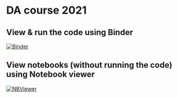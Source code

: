 
# DA course 2021

## View & run the code using Binder 


[![Binder](https://mybinder.org/badge_logo.svg)](https://mybinder.org/v2/gh/nlihin/my-binder/HEAD/?urlpath=lab)
 


## View notebooks (without running the code) using Notebook viewer
[![NBViewer](https://nbviewer.jupyter.org/static/img/nav_logo.svg)](https://nbviewer.jupyter.org/github/nlihin/data-analytics/tree/main/)
